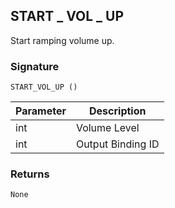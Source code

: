 ## START \_ VOL \_ UP

Start ramping volume up.


### Signature

`START_VOL_UP ()`


| Parameter | Description |
| --- | --- |
| int | Volume Level |
| int | Output Binding ID |


### Returns

`None`